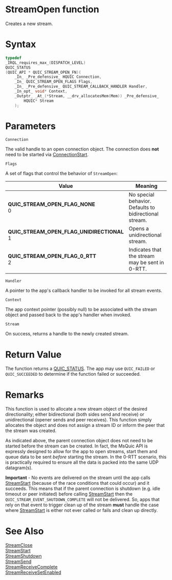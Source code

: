 StreamOpen function
======

Creates a new stream.

# Syntax

```C
typedef
_IRQL_requires_max_(DISPATCH_LEVEL)
QUIC_STATUS
(QUIC_API * QUIC_STREAM_OPEN_FN)(
    _In_ _Pre_defensive_ HQUIC Connection,
    _In_ QUIC_STREAM_OPEN_FLAGS Flags,
    _In_ _Pre_defensive_ QUIC_STREAM_CALLBACK_HANDLER Handler,
    _In_opt_ void* Context,
    _Outptr_ _At_(*Stream, __drv_allocatesMem(Mem)) _Pre_defensive_
        HQUIC* Stream
    );
```

# Parameters

`Connection`

The valid handle to an open connection object. The connection does **not** need to be started via [ConnectionStart](ConnectionStart.md).

`Flags`

A set of flags that control the behavior of `StreamOpen`:

Value | Meaning
--- | ---
**QUIC_STREAM_OPEN_FLAG_NONE**<br>0 | No special behavior. Defaults to bidirectional stream.
**QUIC_STREAM_OPEN_FLAG_UNIDIRECTIONAL**<br>1 | Opens a unidirectional stream.
**QUIC_STREAM_OPEN_FLAG_0_RTT**<br>2 | Indicates that the stream may be sent in 0-RTT.

`Handler`

A pointer to the app's callback handler to be invoked for all stream events.

`Context`

The app context pointer (possibly null) to be associated with the stream object and passed back to the app's handler when invoked.

`Stream`

On success, returns a handle to the newly created stream.

# Return Value

The function returns a [QUIC_STATUS](QUIC_STATUS.md). The app may use `QUIC_FAILED` or `QUIC_SUCCEEDED` to determine if the function failed or succeeded.

# Remarks

This function is used to allocate a new stream object of the desired directionality; either bidirectional (both sides send and receive) or unidirectional (opener sends and peer receives). This function simply allocates the object and does not assign a stream ID or inform the peer that the stream was created.

As indicated above, the parent connection object does not need to be started before the stream can be created. In fact, the MsQuic API is expressly designed to allow for the app to open streams, start them and queue data to be sent *before* starting the stream. In the 0-RTT scenario, this is practically required to ensure all the data is packed into the same UDP datagram(s).

**Important** - No events are delivered on the stream until the app calls [StreamStart](StreamStart.md) (because of the race conditions that could occur) and it succeeds. This means that if the parent connection is shutdown (e.g. idle timeout or peer initiated) before calling [StreamStart](StreamStart.md) then the `QUIC_STREAM_EVENT_SHUTDOWN_COMPLETE` will not be delivered. So, apps that rely on that event to trigger clean up of the stream **must** handle the case where [StreamStart](StreamStart.md) is either not ever called or fails and clean up directly.

# See Also

[StreamClose](StreamClose.md)<br>
[StreamStart](StreamStart.md)<br>
[StreamShutdown](StreamShutdown.md)<br>
[StreamSend](StreamSend.md)<br>
[StreamReceiveComplete](StreamReceiveComplete.md)<br>
[StreamReceiveSetEnabled](StreamReceiveSetEnabled.md)<br>
